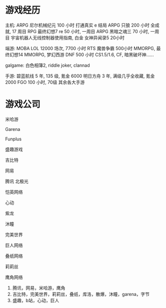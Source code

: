 # 游戏经历

主机:
ARPG 尼尔机械纪元 100 小时 打通真实 e 结局
ARPG 只狼 200 小时 全成就, 17 周目
RPG 最终幻想7 re 50 小时, 一周目
ARPG 黑暗之魂三 70 小时, 一周目
宇宙机器人无线控制器使用指南, 白金
女神异闻录5 20小时

端游:
MOBA LOL 12000 场次, 7700 小时
RTS 魔兽争霸 500小时
MMORPG, 最终幻想14 
MMORPG, 梦幻西游
DNF 500 小时
CS1.5/1.6, CF, 暗黑破坏神......

galgame:
白色相簿2, riddle joker, clannad

手游: 
碧蓝航线 5 年, 135 级, 氪金 6000
明日方舟 3 年, 满级几乎全收藏, 氪金 2000 
FGO 100 小时, 70级
其余各大手游

# 游戏公司

米哈游

Garena

Funplus

盛趣游戏

吉比特

网易

腾讯 北极光

恺英网络

心动

紫龙

沐瞳

完美世界

巨人网络

叠纸网络

莉莉丝

鹰角网络

1. 腾讯，网易，米哈游，鹰角
2. 吉比特，完美世界，莉莉丝，叠纸，库洛，散爆，沐瞳，garena，字节
3. 盛趣，b站，心动，巨人
